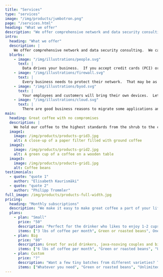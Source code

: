 ```yaml
---
title: "Services"
type: "services"
image: "/img/products/jumbotron.png"
page: "/services.html"
heading: "What we offer"
description: "We offer comprehensive network and data security consulting.  We can design your system for you or audit the one you have."
intro:
  heading: "What we offer"
  description: |
    We offer comprehensive network and data security consulting.  We can design your system for you or audit the one you have.
  blurbs:
    - image: "/img/illustrations/people.svg"
      text: |
        Data drives your business.  If you accept credit cards (PCI) or work with patient data (HIPAA) there are standards you must comply with.  We can help you assess your current system and develop a plan to protect the data entrusted to you.
    - image: "/img/illustrations/firewall.svg"
      text: |
        Every business needs to protect their network.  That may be as simple as an off the shelf firewall or as complicated as a comprehensive threat managment system.  Let us show you how to do this without breaking your budget.
    - image: "/img/illustrations/byod.svg"
      text: |
        Your employees and customers will bring their own devices.  Let us show you how to allow this without impacting the security of your network or your data.
    - image: "/img/illustrations/cloud.svg"
      text: |
        There are good business reasons to migrate some applications and data into the cloud.  You are still ultimately responsible for the data stored there.  We can help you formulate a plan to safely use cloud resources.
main:
  heading: Great coffee with no compromises
  description: |
    We hold our coffee to the highest standards from the shrub to the cup. That’s why we’re meticulous and transparent about each step of the coffee’s journey. We personally visit each farm to make sure the conditions are optimal for the plants, farmers and the local environment.
  image1:
    image: /img/products/products-grid3.jpg
    alt: A close-up of a paper filter filled with ground coffee
  image2:
    image: /img/products/products-grid2.jpg
    alt: A green cup of a coffee on a wooden table
  image3:
    image: /img/products/products-grid1.jpg
    alt: Coffee beans
testimonials:
  - quote: "quote 1"
    author: "Elisabeth Kaurismäki"
  - quote: "quote 2"
    author: "Philipp Trommler"
full_image: /img/products/products-full-width.jpg
pricing:
  heading: "Monthly subscriptions"
  description: "We make it easy to make great coffee a part of your life. Choose one of our monthly subscription plans to receive great coffee at your doorstep each month. Contact us about more details and payment info."
  plans:
    - plan: "Small"
      price: "50"
      description: "Perfect for the drinker who likes to enjoy 1-2 cups per day."
      items: ["3 lbs of coffee per month", Green or roasted beans", One or two varieties of beans"]
    - plan: Big
      price: "80"
      description: Great for avid drinkers, java-nsoving couples and bigger crowds
      items: ["6 lbs of coffee per month", "Green or roasted beans", "Up to 4 different varieties of beans"]
    - plan: Custom
      price: "?"
      description: "Want a few tiny batches from different varieties? Try our custom plan"
      items: ["Whatever you need", "Green or roasted beans", "Unlimited varieties"]
---
```

